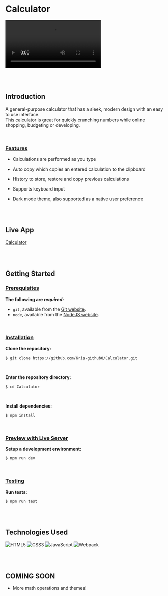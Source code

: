 # Calculator

<video src="https://user-images.githubusercontent.com/70901103/200175449-7b2cefbf-b23c-43c7-a30f-b27fba8476b3.mp4" autoplay loop ></video>

<br>
<br>

## Introduction

A general-purpose calculator that has a sleek, modern design with an easy to use interface.  
This calculator is great for quickly crunching numbers while online shopping, budgeting or developing.

<br>

### <ins>Features</ins>

- Calculations are performed as you type

- Auto copy which copies an entered calculation to the clipboard

- History to store, restore and copy previous calculations

- Supports keyboard input

- Dark mode theme, also supported as a native user preference

<br>
<br>

## Live App

[Calculator](https://Kris-github0.github.io/Calculator)

<br>
<br>

## Getting Started

### <ins>Prerequisites</ins>

**The following are _required:_**

- `git`, available from the [Git website](https://git-scm.com/).
- `node`, available from the [NodeJS website](https://nodejs.org/).

<br>

### <ins>Installation</ins>

**Clone the repository:**

```
$ git clone https://github.com/Kris-github0/Calculator.git
```

<br>

**Enter the repository directory:**

```
$ cd Calculator
```

<br>

**Install dependencies:**

```
$ npm install
```

<br>

### <ins>Preview with Live Server</ins>

**Setup a development environment:**

```
$ npm run dev
```

<br>

### <ins>Testing</ins>

**Run tests:**

```
$ npm run test
```

<br>
<br>

## Technologies Used

![HTML5](https://img.shields.io/badge/html5-%23E34F26.svg?style=for-the-badge&logo=html5&logoColor=white) ![CSS3](https://img.shields.io/badge/css3-%231572B6.svg?style=for-the-badge&logo=css3&logoColor=white) ![JavaScript](https://img.shields.io/badge/javascript-%23323330.svg?style=for-the-badge&logo=javascript&logoColor=%23F7DF1E) ![Webpack](https://img.shields.io/badge/webpack-%238DD6F9.svg?style=for-the-badge&logo=webpack&logoColor=black)

<br>
<br>

## COMING SOON

- More math operations and themes!
